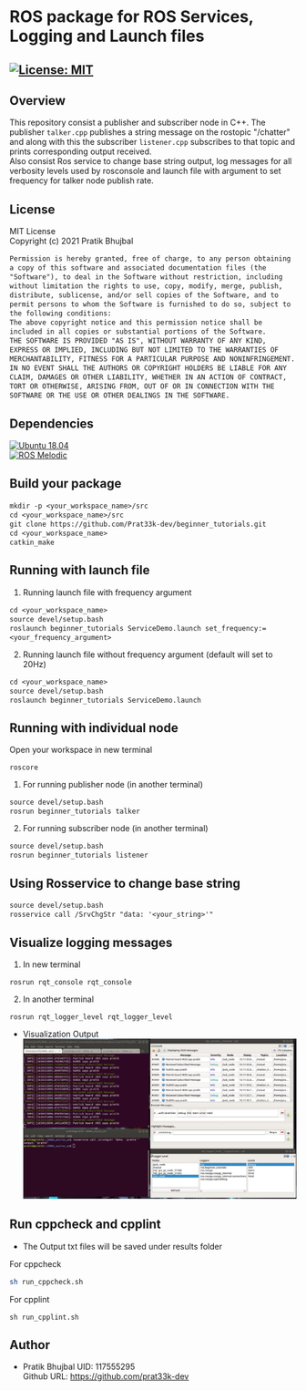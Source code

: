 # ROS package for ROS Services, Logging and Launch files
[![License: MIT](https://img.shields.io/badge/License-MIT-blue.svg)](https://opensource.org/licenses/MIT)
-----------------------
## Overview
This repository consist a publisher and subscriber node in C++. The publisher `talker.cpp` publishes a string message on the rostopic "/chatter" and along with this the subscriber `listener.cpp` subscribes to that topic and prints corresponding output received.  
Also consist Ros service to change base string output, log messages for all verbosity levels used by rosconsole and launch file with argument to set frequency for talker node publish rate.

## License
MIT License  
Copyright (c) 2021 Pratik Bhujbal
```
Permission is hereby granted, free of charge, to any person obtaining a copy of this software and associated documentation files (the "Software"), to deal in the Software without restriction, including without limitation the rights to use, copy, modify, merge, publish, distribute, sublicense, and/or sell copies of the Software, and to permit persons to whom the Software is furnished to do so, subject to the following conditions:
The above copyright notice and this permission notice shall be included in all copies or substantial portions of the Software.
THE SOFTWARE IS PROVIDED "AS IS", WITHOUT WARRANTY OF ANY KIND, EXPRESS OR IMPLIED, INCLUDING BUT NOT LIMITED TO THE WARRANTIES OF MERCHANTABILITY, FITNESS FOR A PARTICULAR PURPOSE AND NONINFRINGEMENT. IN NO EVENT SHALL THE AUTHORS OR COPYRIGHT HOLDERS BE LIABLE FOR ANY CLAIM, DAMAGES OR OTHER LIABILITY, WHETHER IN AN ACTION OF CONTRACT, TORT OR OTHERWISE, ARISING FROM, OUT OF OR IN CONNECTION WITH THE SOFTWARE OR THE USE OR OTHER DEALINGS IN THE SOFTWARE.
```
## Dependencies

[![Ubuntu 18.04](https://img.shields.io/badge/Ubuntu18.04-Clickhere-brightgreen.svg?style=flat)](https://releases.ubuntu.com/18.04/)  
[![ROS Melodic](https://img.shields.io/badge/ROSMelodic-Clickhere-brightgreen.svg?style=flat)](http://wiki.ros.org/melodic/Installation/Ubuntu)

## Build your package
```
mkdir -p <your_workspace_name>/src
cd <your_workspace_name>/src
git clone https://github.com/Prat33k-dev/beginner_tutorials.git
cd <your_workspace_name>
catkin_make
```
## Running with launch file
1. Running launch file with frequency argument
```
cd <your_workspace_name>
source devel/setup.bash
roslaunch beginner_tutorials ServiceDemo.launch set_frequency:=<your_frequency_argument>
```
2. Running launch file without frequency argument (default will set to 20Hz)
```
cd <your_workspace_name>
source devel/setup.bash
roslaunch beginner_tutorials ServiceDemo.launch
```
## Running with individual node
Open your workspace in new terminal
```
roscore
```
1. For running publisher node (in another terminal)
```
source devel/setup.bash
rosrun beginner_tutorials talker
```
2. For running subscriber node (in another terminal)
```
source devel/setup.bash
rosrun beginner_tutorials listener
```
## Using Rosservice to change base string
```
source devel/setup.bash
rosservice call /SrvChgStr "data: '<your_string>'"
```
## Visualize logging messages
1. In new terminal 
```
rosrun rqt_console rqt_console
```
2. In another terminal
```
rosrun rqt_logger_level rqt_logger_level
```
* Visualization Output
![Visualization Output](results/rqt_logger.png)
## Run cppcheck and cpplint
* The Output txt files will be saved under results folder  

For cppcheck
```bash
sh run_cppcheck.sh
```
For cpplint
```
sh run_cpplint.sh 
`````

## Author
- Pratik Bhujbal  UID: 117555295   
  Github URL: https://github.com/prat33k-dev
